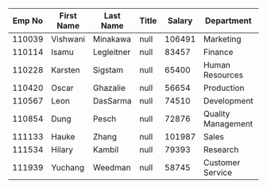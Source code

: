 | Emp No | First Name | Last Name | Title | Salary | Department |                    Manager |
| --- | --- | --- | --- | --- | --- | --- |
| 110039 | Vishwani | Minakawa | null | 106491 | Marketing | null |
| 110114 | Isamu | Legleitner | null | 83457 | Finance | null |
| 110228 | Karsten | Sigstam | null | 65400 | Human Resources | null |
| 110420 | Oscar | Ghazalie | null | 56654 | Production | null |
| 110567 | Leon | DasSarma | null | 74510 | Development | null |
| 110854 | Dung | Pesch | null | 72876 | Quality Management | null |
| 111133 | Hauke | Zhang | null | 101987 | Sales | null |
| 111534 | Hilary | Kambil | null | 79393 | Research | null |
| 111939 | Yuchang | Weedman | null | 58745 | Customer Service | null |
